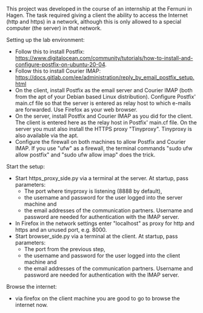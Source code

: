 This project was developed in the course of an internship at the Fernuni in Hagen. The task required giving a client the ability to access the Internet (http and https) in a network, although this is only allowed to a special computer (the server) in that network.

Setting up the lab environment: 
- Follow this to install Postfix: https://www.digitalocean.com/community/tutorials/how-to-install-and-configure-postfix-on-ubuntu-20-04.
- Follow this to install Courier IMAP: https://docs.gitlab.com/ee/administration/reply_by_email_postfix_setup.html
- On the client, install Postfix as the email server and Courier IMAP (both from the apt of your Debian based Linux distribution). Configure Postfix' main.cf file so that the server is entered as relay host to which e-mails are forwarded. Use Firefox as your web browser.
- On the server, install Postfix and Courier IMAP as you did for the client. The client is entered here as the relay host in Postfix' main.cf file. On the server you must also install the HTTPS proxy "Tinyproxy". Tinyproxy is also available via the apt.
- Configure the firewall on both machines to allow Postfix and Courier IMAP. If you use "ufw" as a firewall, the terminal commands "sudo ufw allow postfix" and "sudo ufw allow imap" does the trick.

Start the setup:
- Start https_proxy_side.py via a terminal at the server. At startup, pass parameters:
  - The port where tinyproxy is listening (8888 by default),
  - the username and password for the user logged into the server machine and
  - the email addresses of the communication partners.
  Username and password are needed for authentication with the IMAP server.
- In Firefox in the network settings enter "localhost" as proxy for http and https and an unused port, e.g. 8000.
- Start browser_side.py via a terminal at the client. At startup, pass parameters:
  - The port from the previous step,
  - the username and password for the user logged into the client machine and
  - the email addresses of the communication partners.
  Username and password are needed for authentication with the IMAP server.

Browse the internet:
- via firefox on the client machine you are good to go to browse the internet now.
